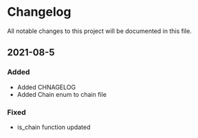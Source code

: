 # Changelog

All notable changes to this project will be documented in this file.

## 2021-08-5

### Added 

- Added CHNAGELOG
- Added Chain enum to chain file

### Fixed

- is_chain function updated


